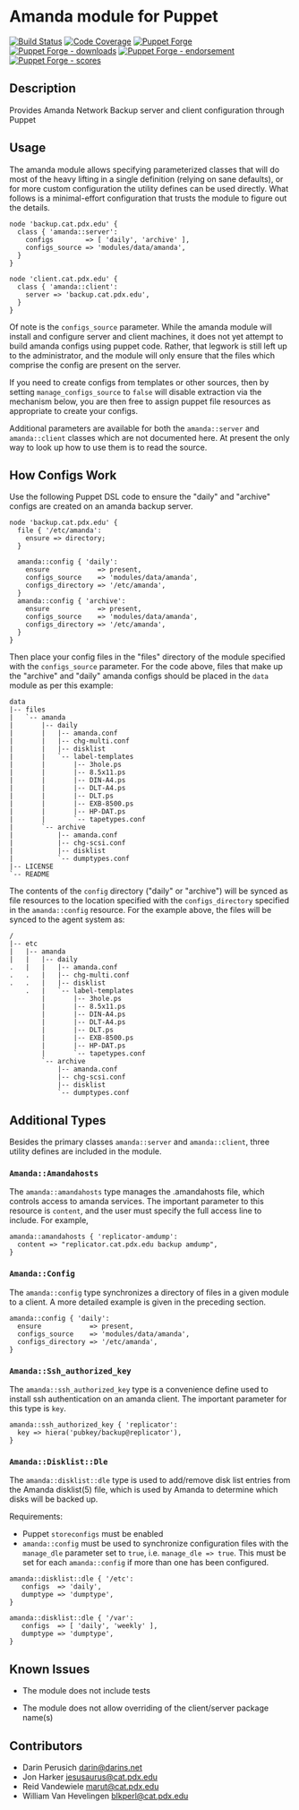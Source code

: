 # Amanda module for Puppet

[![Build Status](https://travis-ci.org/voxpupuli/puppet-amanda.png?branch=master)](https://travis-ci.org/voxpupuli/puppet-amanda)
[![Code Coverage](https://coveralls.io/repos/github/voxpupuli/puppet-amanda/badge.svg?branch=master)](https://coveralls.io/github/voxpupuli/puppet-amanda)
[![Puppet Forge](https://img.shields.io/puppetforge/v/puppet/amanda.svg)](https://forge.puppetlabs.com/puppet/amanda)
[![Puppet Forge - downloads](https://img.shields.io/puppetforge/dt/puppet/amanda.svg)](https://forge.puppetlabs.com/puppet/amanda)
[![Puppet Forge - endorsement](https://img.shields.io/puppetforge/e/puppet/amanda.svg)](https://forge.puppetlabs.com/puppet/amanda)
[![Puppet Forge - scores](https://img.shields.io/puppetforge/f/puppet/amanda.svg)](https://forge.puppetlabs.com/puppet/amanda)

## Description

Provides Amanda Network Backup server and client configuration through Puppet

## Usage

The amanda module allows specifying parameterized classes that will do most of
the heavy lifting in a single definition (relying on sane defaults), or for
more custom configuration the utility defines can be used directly. What
follows is a minimal-effort configuration that trusts the module to figure out
the details.

```puppet
node 'backup.cat.pdx.edu' {
  class { 'amanda::server':
    configs        => [ 'daily', 'archive' ],
    configs_source => 'modules/data/amanda',
  }
}

node 'client.cat.pdx.edu' {
  class { 'amanda::client':
    server => 'backup.cat.pdx.edu',
  }
}
```

Of note is the `configs_source` parameter. While the amanda module will
install and configure server and client machines, it does not yet attempt to build
amanda configs using puppet code. Rather, that legwork is still left up to the
administrator, and the module will only ensure that the files which comprise
the config are present on the server.

If you need to create configs from templates or other sources, then by setting
`manage_configs_source` to `false` will disable extraction via the mechanism
below, you are then free to assign puppet file resources as appropriate to
create your configs.

Additional parameters are available for both the `amanda::server` and
`amanda::client` classes which are not documented here. At present the only
way to look up how to use them is to read the source.

## How Configs Work

Use the following Puppet DSL code to ensure the "daily" and "archive" configs
are created on an amanda backup server.

```puppet
node 'backup.cat.pdx.edu' {
  file { '/etc/amanda':
    ensure => directory;
  }

  amanda::config { 'daily':
    ensure            => present,
    configs_source    => 'modules/data/amanda',
    configs_directory => '/etc/amanda',
  }
  amanda::config { 'archive':
    ensure            => present,
    configs_source    => 'modules/data/amanda',
    configs_directory => '/etc/amanda',
  }
}
```

Then place your config files in the "files" directory of the module specified
with the `configs_source` parameter. For the code above, files that make up
the "archive" and "daily" amanda configs should be placed in the `data` module
as per this example:

    data
    |-- files
    |   `-- amanda
    |       |-- daily
    |       |   |-- amanda.conf
    |       |   |-- chg-multi.conf
    |       |   |-- disklist
    |       |   `-- label-templates
    |       |       |-- 3hole.ps
    |       |       |-- 8.5x11.ps
    |       |       |-- DIN-A4.ps
    |       |       |-- DLT-A4.ps
    |       |       |-- DLT.ps
    |       |       |-- EXB-8500.ps
    |       |       |-- HP-DAT.ps
    |       |       `-- tapetypes.conf
    |       `-- archive
    |           |-- amanda.conf
    |           |-- chg-scsi.conf
    |           |-- disklist
    |           `-- dumptypes.conf
    |-- LICENSE
    `-- README

The contents of the `config` directory ("daily" or "archive") will be synced
as file resources to the location specified with the `configs_directory`
specified in the `amanda::config` resource. For the example above, the files
will be synced to the agent system as:

    /
    |-- etc
    |   |-- amanda
    |   |   |-- daily
    .   |   |   |-- amanda.conf
    .   .   |   |-- chg-multi.conf
    .   .   |   |-- disklist
        .   |   `-- label-templates
            |       |-- 3hole.ps
            |       |-- 8.5x11.ps
            |       |-- DIN-A4.ps
            |       |-- DLT-A4.ps
            |       |-- DLT.ps
            |       |-- EXB-8500.ps
            |       |-- HP-DAT.ps
            |       `-- tapetypes.conf
            `-- archive
                |-- amanda.conf
                |-- chg-scsi.conf
                |-- disklist
                `-- dumptypes.conf

## Additional Types

Besides the primary classes `amanda::server` and `amanda::client`, three utility
defines are included in the module.

### `Amanda::Amandahosts`

The `amanda::amandahosts` type manages the .amandahosts file, which controls
access to amanda services. The important parameter to this resource is
`content`, and the user must specify the full access line to include. For
example,

```puppet
amanda::amandahosts { 'replicator-amdump':
  content => "replicator.cat.pdx.edu backup amdump",
}
```

### `Amanda::Config`

The `amanda::config` type synchronizes a directory of files in a given module to
a client. A more detailed example is given in the preceding section.

```puppet
amanda::config { 'daily':
  ensure            => present,
  configs_source    => 'modules/data/amanda',
  configs_directory => '/etc/amanda',
}
```

### `Amanda::Ssh_authorized_key`

The `amanda::ssh_authorized_key` type is a convenience define used to install
ssh authentication on an amanda client. The important parameter for this type
is `key`.

```puppet
amanda::ssh_authorized_key { 'replicator':
  key => hiera('pubkey/backup@replicator'),
}
```

### `Amanda::Disklist::Dle`

The `amanda::disklist::dle` type is used to add/remove disk list entries
from the Amanda disklist(5) file, which is used by Amanda to determine which
disks will be backed up.

Requirements:

* Puppet `storeconfigs` must be enabled
* `amanda::config` must be used to synchronize configuration files with the
  `manage_dle` parameter set to `true`, i.e. `manage_dle => true`. This
  must be set for each `amanda::config` if more than one has been configured.

```puppet
amanda::disklist::dle { '/etc':
   configs  => 'daily',
   dumptype => 'dumptype',
}

amanda::disklist::dle { '/var':
   configs  => [ 'daily', 'weekly' ],
   dumptype => 'dumptype',
}

```

## Known Issues

* The module does not include tests

* The module does not allow overriding of the client/server package name(s)

## Contributors

* Darin Perusich <darin@darins.net>
* Jon Harker <jesusaurus@cat.pdx.edu>
* Reid Vandewiele <marut@cat.pdx.edu>
* William Van Hevelingen <blkperl@cat.pdx.edu>
